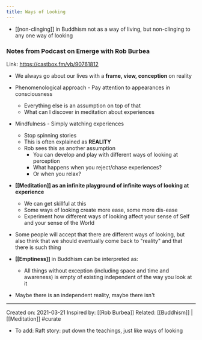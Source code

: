 ```yaml
---
title: Ways of Looking
---
```


- [[non-clinging]] in Buddhism not as a way of living, but non-clinging to any one way of looking

### Notes from Podcast on Emerge with Rob Burbea
Link: https://castbox.fm/vb/90761812

-  We always go about our lives with a **frame, view, conception** on reality
-  Phenomenological approach - Pay attention to appearances in consciousness
    -  Everything else is an assumption on top of that
    -  What can I discover in meditation about experiences
-  Mindfulness - Simply watching experiences
    -  Stop spinning stories
	-  This is often explained as **REALITY**
    -  Rob sees this as another assumption
        -  You can develop and play with different ways of looking at perception
		-  What happens when you reject/chase experiences?
		-  Or when you relax?

-  **[[Meditation]] as an infinite playground of infinite ways of looking at experience**
    -  We can get skillful at this
    -  Some ways of looking create more ease, some more dis-ease
    -  Experiment how different ways of looking affect your sense of Self and your sense of the World
- Some people will accept that there are different ways of looking, but also think that we should eventually come back to "reality" and that there is such thing
- **[[Emptiness]]** in Buddhism can be interpreted as:
    - All things without exception (including space and time and awareness) is empty of existing independent of the way you look at it
- Maybe there is an independent reality, maybe there isn't

-------------------
Created on: 2021-03-21
Inspired by: [[Rob Burbea]]
Related: [[Buddhism]] | [[Meditation]] #curate 

- To add: Raft story: put down the teachings, just like ways of looking                                                                   